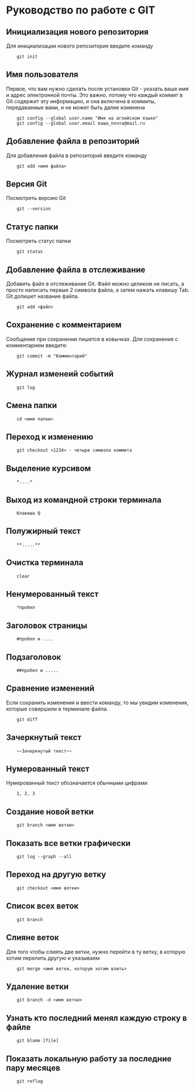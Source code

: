 # Руководство по работе с GIT

## Инициализация нового репозитория

Для инициализации нового репозитория введите команду

```
    git init
```

## Имя пользователя

Первое, что вам нужно сделать после установки Git - указать ваше имя и адрес электронной почты. Это важно, потому что каждый коммит в Git содержит эту информацию, и она включена в коммиты, передаваемые вами, и не может быть далее изменена

```
    git config --global user.name "Имя на аглийском языке"
    git config --global user.email ваша_почта@mail.ru
```

## Добавление файла в репозиторий

Для добавления файла в репозиторий введите команду

```
    git add <имя файла>
```

## Версия Git

Посмотреть версию Git

```
    git --version
```

## Статус папки

Посмотреть статус папки 

```
    git status
```

## Добавление файла в отслеживание

Добавить файл в отслеживание Git. Файл можно целиком не писать, а просто написать первые 2 символа файла, а затем нажать клавишу Tab. Git допишет название файла.

```
    git add <файл>
```

## Сохранение с комментарием

Сообщение при сохранении пишется в ковычках. Для сохранения с комментарием введите:

```
    git commit -m "Комментарий"
```

## Журнал изменеий событий

```
    git log
```

## Смена папки

```
    cd <имя папки>
```

## Переход к изменению

```
    git checkout <1234> - четыре символа коммита
```    

## Выделение курсивом

```
    *....*
```

## Выход из командной строки терминала

```
    Клавиша Q
```

## Полужирный текст

```
    **.....**
```

## Очистка терминала

```
    clear
```

## Ненумерованный текст

```
    *пробел
```

## Заголовок страницы

```
    #пробел и ....
```

## Подзаголовок

```
    ##пробел и .....
```

## Сравнение изменений

Если сохранить изменения и ввести команду, то мы увидим изменения, которые совершили в терминале файла.

```
    git diff
```

## Зачеркнутый текст

```
    ~~Зачеркнутый текст~~
```

## Нумерованный текст

Нумерованный текст обозначается обычными цифрами

```
    1, 2, 3
```

## Создание новой ветки

```
    git branch <имя ветки>
```

## Показать все ветки графически

```
    git log --graph --all
```

## Переход на другую ветку

```
    git checkout <имя ветки>
```

## Список всех веток

```
    git branch
```

## Слияне веток

Для того чтобы слиять две ветки, нужно перейти в ту ветку, в которую хотим перелить другую и указываем

```
    git merge <имя ветки, которую хотим влить>
```

## Удаление ветки

```
    git branch -d <имя ветки>
```
    
## Узнать кто последний менял каждую строку в файле

```
    git blame [file]
```

## Показать локальную работу за последние пару месяцев

```
    git reflog
```
